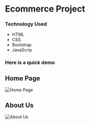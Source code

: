 # Ecommerce Project

### Technology Used

* HTML 
* CSS
* Bootstrap
* JavaScrip
 
### Here is a quick demo 
## Home Page

![Home Page](https://user-images.githubusercontent.com/57295900/195789492-4ea2e421-3f88-4520-9614-4dcc6d54d13d.png)

## About Us

![About Us](https://user-images.githubusercontent.com/57295900/195789507-c517cd6f-0434-407f-b495-d7b75710bb43.png)
